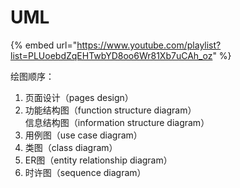 # UML

{% embed url="https://www.youtube.com/playlist?list=PLUoebdZqEHTwbYD8oo6Wr81Xb7uCAh_oz" %}

绘图顺序：

1. 页面设计（pages design）
2. 功能结构图（function structure diagram）\
   信息结构图（information structure diagram）
3. 用例图（use case diagram）
4. 类图（class diagram）
5. ER图（entity relationship diagram）
6. 时许图（sequence diagram）
